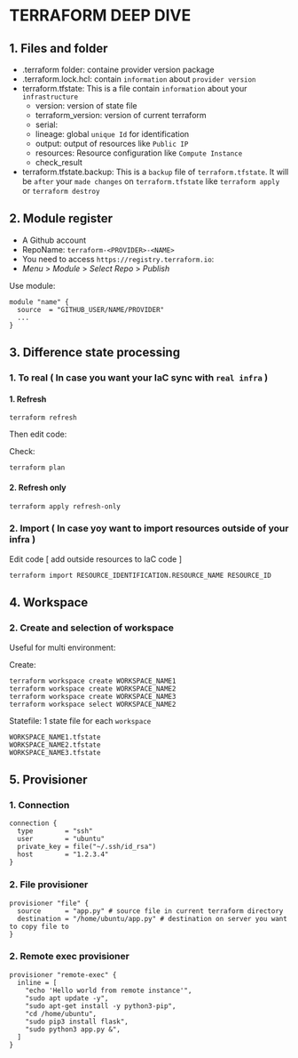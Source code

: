 # TERRAFORM DEEP DIVE

## 1. Files and folder
* .terraform folder: containe provider version package
* .terraform.lock.hcl: contain `information` about `provider version`
* terraform.tfstate: This is a file contain `information` about your `infrastructure`
  * version: version of state file
  * terraform_version: version of current terraform
  * serial: 
  * lineage: global `unique Id` for identification
  * output: output of resources like `Public IP`
  * resources: Resource configuration like `Compute Instance`
  * check_result
* terraform.tfstate.backup: This is a `backup` file of `terraform.tfstate`. It will be `after` your `made changes` on `terraform.tfstate` like `terraform apply` or `terraform destroy`

## 2. Module register
* A Github account
* RepoName: `terraform-<PROVIDER>-<NAME>`
* You need to access `https://registry.terraform.io`:
* *Menu* > *Module* > *Select Repo* > *Publish*

Use module:
```
module "name" {
  source  = "GITHUB_USER/NAME/PROVIDER"
  ...
}
```

## 3. Difference state processing
### 1. To real ( In case you want your IaC sync with `real infra` )
#### 1. Refresh
```
terraform refresh
```
Then edit code:

Check:
```
terraform plan
```

#### 2. Refresh only
```
terraform apply refresh-only
```

### 2. Import ( In case yoy want to import resources outside of your infra )
Edit code [ add outside resources to IaC code ]
```
terraform import RESOURCE_IDENTIFICATION.RESOURCE_NAME RESOURCE_ID
```

## 4. Workspace
### 2. Create and selection of workspace
Useful for multi environment:

Create:
```
terraform workspace create WORKSPACE_NAME1
terraform workspace create WORKSPACE_NAME2
terraform workspace create WORKSPACE_NAME3
terraform workspace select WORKSPACE_NAME2
```

Statefile: 1 state file for each `workspace`
```
WORKSPACE_NAME1.tfstate
WORKSPACE_NAME2.tfstate
WORKSPACE_NAME3.tfstate
```
## 5. Provisioner
### 1. Connection
```
connection {
  type        = "ssh"
  user        = "ubuntu"
  private_key = file("~/.ssh/id_rsa")
  host        = "1.2.3.4"
}
```

### 2. File provisioner
```
provisioner "file" {
  source      = "app.py" # source file in current terraform directory
  destination = "/home/ubuntu/app.py" # destination on server you want to copy file to
}
```

### 2. Remote exec provisioner
```
provisioner "remote-exec" {
  inline = [
    "echo 'Hello world from remote instance'",
    "sudo apt update -y",
    "sudo apt-get install -y python3-pip",
    "cd /home/ubuntu",
    "sudo pip3 install flask",
    "sudo python3 app.py &",
  ]
}
```
